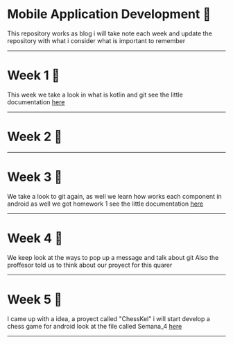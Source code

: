 # Mobile Application Development 📱

This repository works as blog
i will take note each week and update the repository with what i consider what is important to remember

---

# Week 1 📅

This week we take a look in what is kotlin and git
see the little documentation [here](https://github.com/Kelunie/Desarrollo_de_Aplicaciones_para_Dispositivos_M-viles/tree/main/Semana_1)

---

# Week 2 📅

---

# Week 3 📅

We take a look to git again, as well we learn how works each component in android
as well we got homework 1
see the little documentation [here](https://github.com/Kelunie/week3)

---

# Week 4 📅

We keep look at the ways to pop up a message and talk about git
Also the proffesor told us to think about our proyect for this quarer

---

# Week 5 📅

I came up with a idea, a proyect called "ChessKel" i will start develop a chess game for android
look at the file called Semana_4 [here](https://github.com/Kelunie/Desarrollo_de_Aplicaciones_para_Dispositivos_M-viles/tree/main/Semana_4)

---
